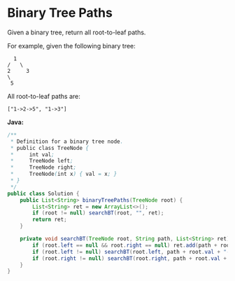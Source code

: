 # Binary Tree Paths

Given a binary tree, return all root-to-leaf paths.

For example, given the following binary tree:

      1
    /   \
    2     3
    \
     5

All root-to-leaf paths are:

    ["1->2->5", "1->3"]

**Java:**
```java
/**
 * Definition for a binary tree node.
 * public class TreeNode {
 *     int val;
 *     TreeNode left;
 *     TreeNode right;
 *     TreeNode(int x) { val = x; }
 * }
 */
public class Solution {
    public List<String> binaryTreePaths(TreeNode root) {
        List<String> ret = new ArrayList<>();
        if (root != null) searchBT(root, "", ret);
        return ret;
    }

    private void searchBT(TreeNode root, String path, List<String> ret) {
        if (root.left == null && root.right == null) ret.add(path + root.val);
        if (root.left != null) searchBT(root.left, path + root.val + "->", ret);
        if (root.right != null) searchBT(root.right, path + root.val + "->", ret);
    }
}
```
